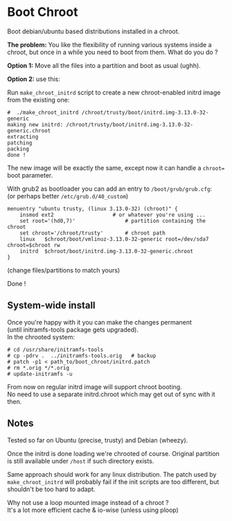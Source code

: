 
Boot Chroot
===========

Boot debian/ubuntu based distributions installed in a chroot.

**The problem:** You like the flexibility of running various systems inside a chroot, but once in a while you need to boot from them. What do you do ?

**Option 1:** Move all the files into a partition and boot as usual (ughh).

**Option 2:** use this:

Run `make_chroot_initrd` script to create a new chroot-enabled initrd image from the existing one:

    #  ./make_chroot_initrd /chroot/trusty/boot/initrd.img-3.13.0-32-generic
    making new initrd: /chroot/trusty/boot/initrd.img-3.13.0-32-generic.chroot
    extracting
    patching
    packing
    done !

The new image will be exactly the same, except now it can handle a `chroot=` boot parameter.

With grub2 as bootloader you can add an entry to `/boot/grub/grub.cfg`:  
(or perhaps better `/etc/grub.d/40_custom`)

    menuentry "ubuntu trusty, (linux 3.13.0-32) (chroot)" {
    	insmod ext2	                  # or whatever you're using ...
    	set root='(hd0,7)'                # partition containing the chroot
    	set chroot='/chroot/trusty'       # chroot path
    	linux	$chroot/boot/vmlinuz-3.13.0-32-generic root=/dev/sda7 chroot=$chroot rw
    	initrd	$chroot/boot/initrd.img-3.13.0-32-generic.chroot
    }

(change files/partitions to match yours)

Done !

System-wide install
-------------------

Once you're happy with it you can make the changes permanent  
(until initramfs-tools package gets upgraded).  
In the chrooted system:

    # cd /usr/share/initramfs-tools
    # cp -pdrv .  ../initramfs-tools.orig	# backup
    # patch -p1 < path_to/boot_chroot/initrd.patch
    # rm *.orig */*.orig
    # update-initramfs -u

From now on regular initrd image will support chroot booting.  
No need to use a separate initrd.chroot which may get out of sync with it then.


Notes
-----

Tested so far on Ubuntu (precise, trusty) and Debian (wheezy).

Once the initrd is done loading we're chrooted of course. Original partition is still available under `/host` if such directory exists.

Same approach should work for any linux distribution. The patch used by `make_chroot_initrd` will probably fail if the init scripts are too different, but shouldn't be too hard to adapt.

Why not use a loop mounted image instead of a chroot ?  
It's a lot more efficient cache & io-wise (unless using ploop)
